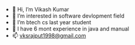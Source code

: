 - 👋 Hi, I’m Vikash Kumar
- 👀 I’m interested in software devlopment field
- 🌱 I’m btech cs last year student 
- 💞️ I have 6 mont experience in java and manual
- 📫 vksrajput1998@gmail.com

<!---
vikash8991/vikash8991 is a ✨ special ✨ repository because its `README.md` (this file) appears on your GitHub profile.
You can click the Preview link to take a look at your changes.
--->
